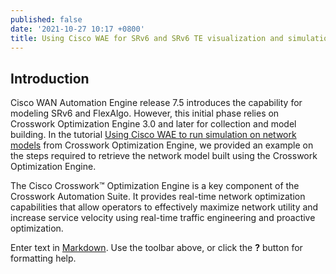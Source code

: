 ```yaml
---
published: false
date: '2021-10-27 10:17 +0800'
title: Using Cisco WAE for SRv6 and SRv6 TE visualization and simulation
---
```

## Introduction

Cisco WAN Automation Engine release 7.5 introduces the capability for modeling SRv6 and FlexAlgo. However, this initial phase relies on  Crosswork Optimization Engine 3.0 and later for collection and model building. In the tutorial [Using Cisco WAE to run simulation on network models](https://xrdocs.io/automation/tutorials/using-cisco-wae-to-run-sim-on-network-models-from-OE/) from Crosswork Optimization Engine, we provided an example on the steps required to retrieve the network model built using the Crosswork Optimization Engine.



The Cisco Crosswork™ Optimization Engine is a key component of the Crosswork Automation Suite. It 
provides real-time network optimization capabilities that allow operators to effectively maximize network utility and increase service velocity using real-time traffic engineering and proactive optimization.

Enter text in [Markdown](http://daringfireball.net/projects/markdown/). Use the toolbar above, or click the **?** button for formatting help.
